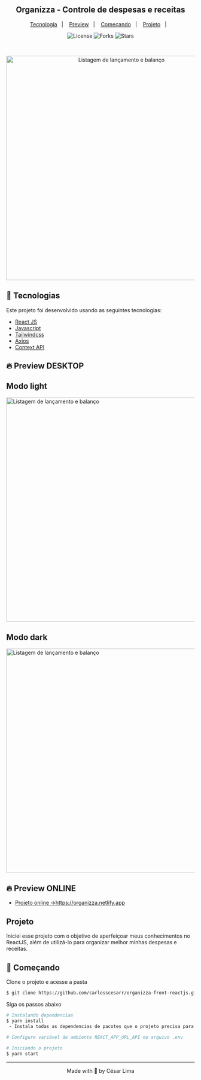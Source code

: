 <h2 align="center">
    Organizza - Controle de despesas e receitas
</h2>

<p align="center">
  <a href="#tecnologias">Tecnologia</a>&nbsp;&nbsp;&nbsp;|&nbsp;&nbsp;&nbsp;
  <a href="#-preview">Preview</a>&nbsp;&nbsp;&nbsp;|&nbsp;&nbsp;&nbsp;
  <a href="#-começando">Começando</a>&nbsp;&nbsp;&nbsp;|&nbsp;&nbsp;&nbsp;
  <a href="#-projeto">Projeto</a>&nbsp;&nbsp;&nbsp;|&nbsp;&nbsp;&nbsp;
  <!--<a href="#-layout">Layout</a>&nbsp;&nbsp;&nbsp;|&nbsp;&nbsp;&nbsp;-->
  <!--<a href="#-license">License</a>-->
</p>

<p align="center">
  <img  src="https://img.shields.io/static/v1?label=license&message=MIT&color=5965E0&labelColor=121214" alt="License">
  
  <img src="https://img.shields.io/github/forks/carlosscesarr/gerador-senha-react-native?label=forks&message=MIT&color=5965E0&labelColor=121214" alt="Forks">     

  <img src="https://img.shields.io/github/stars/carlosscesarr/gerador-senha-react-native?label=stars&message=MIT&color=5965E0&labelColor=121214" alt="Stars">
</p>

<br>

<p align="center">
  <img alt="Listagem de lançamento e balanço" src="https://drive.google.com/uc?export=download&id=13U7df3IfFnBISWM0i22TkjKFusHydTZo" width="600px">
</p>

## 🧪 Tecnologias

Este projeto foi desenvolvido usando as seguintes tecnologias:

- [React JS](https://reactjs.org)
- [Javascript](https://developer.mozilla.org/pt-BR/docs/Web/JavaScript)
- [Tailwindcss](https://tailwindcss.com/)
- [Axios](https://axios-http.com/docs/intro)
- [Context API](https://pt-br.reactjs.org/docs/context.html)

## 🔥 Preview DESKTOP
<h2>Modo light</h2>
  <img alt="Listagem de lançamento e balanço" src="https://drive.google.com/uc?export=download&id=13U7df3IfFnBISWM0i22TkjKFusHydTZo" width="600px">

<h2>Modo dark</h2>
  <img alt="Listagem de lançamento e balanço" src="https://drive.google.com/uc?export=download&id=1PCQIAcexiRe8LcbPn8QMSiWrpxFecLkz" width="600px">


## 🔥 Preview ONLINE
- [Projeto online ->](https://organizza.netlify.app/)https://organizza.netlify.app

## Projeto

Iniciei esse projeto com o objetivo de aperfeiçoar meus conhecimentos no ReactJS, além de utilizá-lo para organizar melhor minhas despesas e receitas.


## 🚀 Começando

Clone o projeto e acesse a pasta

```bash
$ git clone https://github.com/carlosscesarr/organizza-front-reactjs.git && cd organizza-front-reactjs
```

Siga os passos abaixo
```bash
# Instalando dependencias
$ yarn install
 - Instala todas as dependencias de pacotes que o projeto precisa para funcionar

# Configure variável de ambiente REACT_APP_URL_API no arquivo .env
 
# Iniciando o projeto
$ yarn start
```

---

<p align="center">Made with 💜 by César Lima</p>
